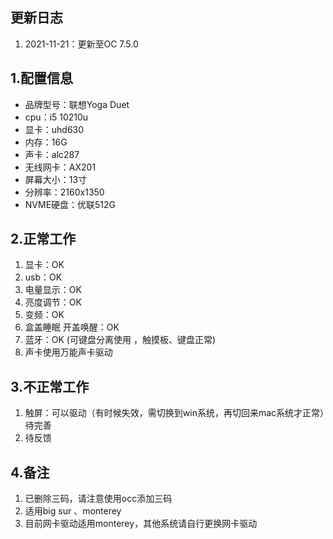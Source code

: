 ## 更新日志
1. 2021-11-21：更新至OC 7.5.0

## 1.配置信息

- 品牌型号：联想Yoga Duet
- cpu：i5 10210u 
- 显卡：uhd630
- 内存：16G
- 声卡：alc287
- 无线网卡：AX201
- 屏幕大小：13寸
- 分辨率：2160x1350
- NVME硬盘：优联512G

## 2.正常工作

1. 显卡：OK
2. usb：OK
3. 电量显示：OK
4. 亮度调节：OK
5. 变频：OK
6. 盒盖睡眠 开盖唤醒：OK
7. 蓝牙：OK (可键盘分离使用 ，触摸板、键盘正常)
8. 声卡使用万能声卡驱动

## 3.不正常工作

1. 触屏：可以驱动（有时候失效，需切换到win系统，再切回来mac系统才正常）待完善
2. 待反馈

## 4.备注
1. 已删除三码，请注意使用occ添加三码
2. 适用big sur 、monterey
3. 目前网卡驱动适用monterey，其他系统请自行更换网卡驱动
